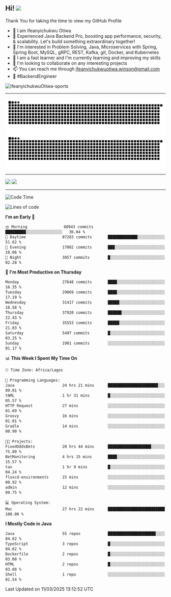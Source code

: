 <!-- BLOG-POST-LIST:START --><!-- BLOG-POST-LIST:END -->

## Hi! <img src="https://media.giphy.com/media/hvRJCLFzcasrR4ia7z/giphy.gif" width="4%"> 

Thank You for taking the time to view my GitHub Profile

- 👋 I am Ifeanyichukwu Otiwa
- 🚀 Experienced Java Backend Pro, boosting app performance, security, & scalability. Let's build something extraordinary together!
- 👀 I'm interested in Problem Solving, Java, Microservices with Spring, Spring Boot, MySQL, gRPC, REST, Kafka, git, Docker, and Kubernetes
- 🌱 I am a fast learner and I'm currently learning and improving my skills
- 💞️ I'm looking to collaborate on any interesting projects
- 📫 You can reach me through ifeanyichukwuotiwa.winson@gmail.com
- 🚀 #BackendEngineer

<p align="left" marginTop="10px"> <img src="https://komarev.com/ghpvc/?username=ifeanyichukwuOtiwa-sports&label=Profile%20views&color=0e75b6&style=for-the-badge" alt="ifeanyichukwuOtiwa-sports" /> </p>

***

<!--🐍📈SNAKEGRAPH / 🌐WEBSITE: https://github.com/Platane/snk -->
![github contribution grid snake animation](https://raw.githubusercontent.com/ifeanyichukwuOtiwa-sports/ifeanyichukwuOtiwa-sports/output/github-contribution-grid-snake-dark.svg#gh-dark-mode-only)![github contribution grid snake animation](https://raw.githubusercontent.com/ifeanyichukwuOtiwa-sports/ifeanyichukwuOtiwa-sports/output/github-contribution-grid-snake.svg#gh-light-mode-only)

***

<p float="left">
  <img float="left" src="https://github-readme-stats.vercel.app/api?username=ifeanyichukwuOtiwa-sports&count_private=true&include_all_commits=true&theme=react&show_icons=true" />
  <img float="right" src="https://github-readme-stats.vercel.app/api/top-langs/?username=ifeanyichukwuOtiwa-sports&layout=compact&show_icons=true&theme=react" /> 
</p>

***



<!--START_SECTION:waka-->
![Code Time](http://img.shields.io/badge/Code%20Time-3%2C536%20hrs%2056%20mins-blue)

![Lines of code](https://img.shields.io/badge/From%20Hello%20World%20I%27ve%20Written-44.1%20million%20lines%20of%20code-blue)

**I'm an Early 🐤** 

```text
🌞 Morning                60943 commits       █████████░░░░░░░░░░░░░░░░   36.04 % 
🌆 Daytime                87283 commits       █████████████░░░░░░░░░░░░   51.62 % 
🌃 Evening                17002 commits       ███░░░░░░░░░░░░░░░░░░░░░░   10.06 % 
🌙 Night                  3857 commits        █░░░░░░░░░░░░░░░░░░░░░░░░   02.28 % 
```
📅 **I'm Most Productive on Thursday** 

```text
Monday                   27648 commits       ████░░░░░░░░░░░░░░░░░░░░░   16.35 % 
Tuesday                  29069 commits       ████░░░░░░░░░░░░░░░░░░░░░   17.19 % 
Wednesday                31417 commits       █████░░░░░░░░░░░░░░░░░░░░   18.58 % 
Thursday                 37920 commits       ██████░░░░░░░░░░░░░░░░░░░   22.43 % 
Friday                   35553 commits       █████░░░░░░░░░░░░░░░░░░░░   21.03 % 
Saturday                 5497 commits        █░░░░░░░░░░░░░░░░░░░░░░░░   03.25 % 
Sunday                   1981 commits        ░░░░░░░░░░░░░░░░░░░░░░░░░   01.17 % 
```


📊 **This Week I Spent My Time On** 

```text
🕑︎ Time Zone: Africa/Lagos

💬 Programming Languages: 
Java                     24 hrs 21 mins      ██████████████████████░░░   89.01 % 
YAML                     1 hr 31 mins        █░░░░░░░░░░░░░░░░░░░░░░░░   05.57 % 
HTTP Request             27 mins             ░░░░░░░░░░░░░░░░░░░░░░░░░   01.69 % 
Groovy                   16 mins             ░░░░░░░░░░░░░░░░░░░░░░░░░   01.01 % 
Gradle                   14 mins             ░░░░░░░░░░░░░░░░░░░░░░░░░   00.90 % 

🐱‍💻 Projects: 
FixedOddsBets            20 hrs 44 mins      ███████████████████░░░░░░   75.80 % 
BetMonitoring            4 hrs 15 mins       ████░░░░░░░░░░░░░░░░░░░░░   15.57 % 
tax                      1 hr 9 mins         █░░░░░░░░░░░░░░░░░░░░░░░░   04.24 % 
fluxcd-environments      15 mins             ░░░░░░░░░░░░░░░░░░░░░░░░░   00.92 % 
admin                    12 mins             ░░░░░░░░░░░░░░░░░░░░░░░░░   00.75 % 

💻 Operating System: 
Mac                      27 hrs 22 mins      █████████████████████████   100.00 % 
```

**I Mostly Code in Java** 

```text
Java                     55 repos            █████████████████████░░░░   84.62 % 
TypeScript               3 repos             █░░░░░░░░░░░░░░░░░░░░░░░░   04.62 % 
Dockerfile               2 repos             █░░░░░░░░░░░░░░░░░░░░░░░░   03.08 % 
HTML                     2 repos             █░░░░░░░░░░░░░░░░░░░░░░░░   03.08 % 
Shell                    1 repo              ░░░░░░░░░░░░░░░░░░░░░░░░░   01.54 % 
```




 Last Updated on 11/03/2025 13:12:52 UTC
<!--END_SECTION:waka-->

<!--
<p align="center">
![trophy](https://github-profile-trophy.vercel.app/?username=ifeanyichukwuOtiwa-sports&theme=onedark) (https://github.com/ryo-ma/github-profile-trophy)
</p>
-->

<!---
ifeanyi-otiwa/ifeanyi-otiwa is a ✨ special ✨ repository because its `README.md` (this file) appears on your GitHub profile.
You can click the Preview link to take a look at your changes.
--->
